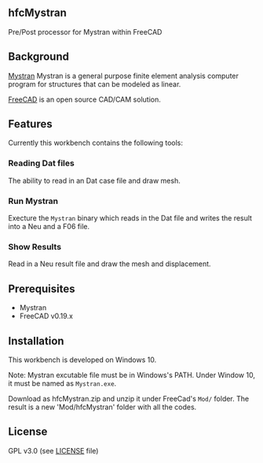 ## hfcMystran
Pre/Post processor for Mystran within FreeCAD

## Background
[Mystran](https://github.com/dr-bill-c/MYSTRAN) Mystran is a general purpose finite element analysis computer program for structures that can be modeled as linear.

[FreeCAD](https://freecadweb.org) is an open source CAD/CAM solution.

## Features 
Currently this workbench contains the following tools:

###  Reading Dat files 
The ability to read in an Dat case file and draw mesh. 

### Run Mystran
Execture the `Mystran` binary which reads in the Dat file and writes the result into a Neu and a F06 file.

### Show Results
Read in a Neu result file and draw the mesh and displacement.

## Prerequisites

* Mystran
* FreeCAD v0.19.x

## Installation
This workbench is developed on Windows 10.  

Note: Mystran excutable file must be in Windows's PATH. Under Window 10, it must be named as `Mystran.exe`. 

Download as hfcMystran.zip and unzip it under FreeCad's `Mod/` folder. The result is a new 'Mod/hfcMystran' folder with all the codes.

## License
GPL v3.0 (see [LICENSE](LICENCE) file)
